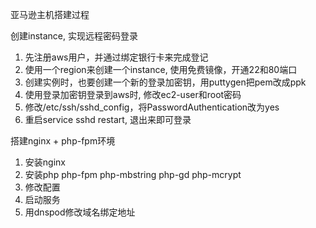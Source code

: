 亚马逊主机搭建过程

创建instance, 实现远程密码登录

1. 先注册aws用户，并通过绑定银行卡来完成登记
2. 使用一个region来创建一个instance, 使用免费镜像，开通22和80端口
3. 创建实例时，也要创建一个新的登录加密钥，用puttygen把pem改成ppk
4. 使用登录加密钥登录到aws时, 修改ec2-user和root密码
5. 修改/etc/ssh/sshd_config，将PasswordAuthentication改为yes
6. 重启service sshd restart, 退出来即可登录

搭建nginx + php-fpm环境

1. 安装nginx
2. 安装php php-fpm php-mbstring php-gd php-mcrypt
3. 修改配置
4. 启动服务
5. 用dnspod修改域名绑定地址

